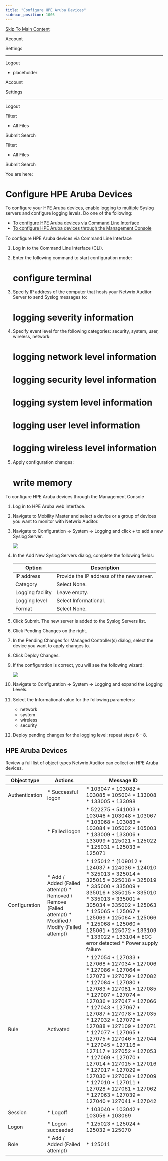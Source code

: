 ```yaml
---
title: "Configure HPE Aruba Devices"
sidebar_position: 1005
---
```


[Skip To Main Content](#)

Account

Settings

---

Logout

* placeholder

Account

Settings

---

Logout

Filter: 

* All Files

Submit Search

Filter: 

* All Files

Submit Search

You are here:

# Configure HPE Aruba Devices

To configure your HPE Aruba devices, enable logging to multiple Syslog servers and configure logging levels. Do one of the following:

* [To configure HPE Aruba devices via Command Line Interface](#Aruba_CLI "To configure HPE Aruba devices via Command Line Interface")
* [To configure HPE Aruba devices through the Management Console](#Aruba_Web "To configure HPE Aruba devices through the Management Console")

To configure HPE Aruba devices via Command Line Interface

1. Log in to the Command Line Interface (CLI).
2. Enter the following command to start configuration mode:

   # configure terminal
3. Specify IP address of the computer that hosts your Netwrix Auditor Server to send Syslog messages to:

   # logging  severity information
4. Specify event level for the following categories: security, system, user, wireless, network:

   # logging network level information

   # logging security level information

   # logging system level information

   # logging user level information

   # logging wireless level information
5. Apply configuration changes:

   # write memory

To configure HPE Aruba devices through the Management Console

1. Log in to HPE Aruba web interface.
2. Navigate to Mobility Master and select a device or a group of devices you want to monitor with Netwrix Auditor.
3. Navigate to Configuration → System → Logging and click + to add a new Syslog Server.

   ![](../static/img/Auditor/Images/Auditor/ManualConfig/NAND_Aruba_Logging.png)
4. In the Add New Syslog Servers dialog, complete the following fields:

   | Option | Description |
   | --- | --- |
   | IP address | Provide the IP address of the new server. |
   | Category | Select None. |
   | Logging facility | Leave empty. |
   | Logging level | Select Informational. |
   | Format | Select None. |
5. Click Submit. The new server is added to the Syslog Servers list.
6. Click Pending Changes on the right.
7. In the Pending Changes for  Managed Controller(s) dialog, select the device you want to apply changes to.
8. Click Deploy Changes.
9. If the configuration is correct, you will see the following wizard:

   ![](../static/img/Auditor/Images/Auditor/ManualConfig/NAND_Aruba_Status.png)
10. Navigate to Configuration → System → Logging and expand the Logging Levels.
11. Select the Informational value for the following parameters:

    * network
    * system
    * wireless
    * security
12. Deploy pending changes for the logging level: repeat steps 6 - 8.

## HPE Aruba Devices

Review a full list of object types Netwrix Auditor can collect on HPE Aruba devices.

| Object type | Actions | Message ID |
| --- | --- | --- |
| Authentication | * Successful logon | * 103047  * 103082 * 103085 * 105004 * 133008 * 133005 * 133098 |
|  | * Failed logon | * 522275 * 541003 * 103046 * 103048 * 103067 * 103068 * 103083 * 103084 * 105002 * 105003 * 133009 * 133006 * 133099 * 125021 * 125022 * 125031 * 125033 * 125071 |
| Configuration | * Add / Added (Failed attempt) * Removed / Remove (Failed attempt) * Modified / Modify (Failed attempt) | * 125012 * (109012 * 124037 * 124036 * 124010 * 325013 * 325014 * 325015 * 325018 * 325019 * 335000 * 335009 * 335016 * 335015 * 335010 * 335013 * 335001 * 305034 * 335002  * 125063 * 125065 * 125067 * 125069 * 125064 * 125066 * 125068  * 125060 * 125061 * 125072 * 133109 * 133022 * 133104  * ECC error detected * Power supply failure |
| Rule | Activated | * 127054 * 127033 * 127068 * 127034 * 127006 * 127086 * 127064 * 127073 * 127079 * 127082 * 127084 * 127080 * 127083 * 127081 * 127085 * 127007 * 127074 * 127036 * 127047 * 127066 * 127043 * 127067 * 127087 * 127078 * 127035 * 127032 * 127072 * 127088 * 127109 * 127071 * 127077 * 127065 * 127075 * 127046 * 127044 * 127045 * 127116 * 127117 * 127052 * 127053 * 127069 * 127070 * 127014 * 127015 * 127016 * 127017 * 127029 * 127030 * 127008 * 127009 * 127010 * 127011 * 127028 * 127061 * 127062 * 127063 * 127039 * 127040 * 127041 * 127042 |
| Session | * Logoff | * 103040 * 103042 * 103056 * 103069 |
| Logon | * Logon succeeded | * 125023 * 125024 * 125032 * 125070 |
| Role | * Add / Added (Failed attempt) | * 125011 |
